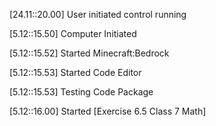 [24.11::20.00] User initiated control
running

[5.12::15.50] Computer Initiated

[5.12::15.52] Started Minecraft:Bedrock

[5.12::15.53] Started Code Editor

[5.12::15.53] Testing Code Package

[5.12::16.00] Started [Exercise 6.5 Class 7 Math]

